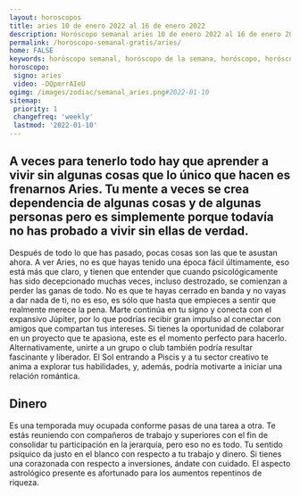 ```yaml
---
layout: horoscopos
title: aries 10 de enero 2022 al 16 de enero 2022 
description: Horóscopo semanal aries 10 de enero 2022 al 16 de enero 2022. A veces para tenerlo todo hay que aprender a vivir sin algunas cosas que lo único que hacen es frenarnos Aries. Tu mente a veces se crea dependencia de algunas cosas y de algunas personas pero es simplemente porque todavía no has probado a vivir sin ellas de verdad.
permalink: /horoscopo-semanal-gratis/aries/
home: FALSE
keywords: horóscopo semanal, horóscopo de la semana, horóscopo, horóscopo gratis,horóscopos, horóscopo esperanza gracia, horoscopos aries la semana, horóscopos gratis, Tarot, Astrologia, Zodíaco, aries, horoscopo gratis, semanal
horoscopo:
 signo: aries
 video: -DQpmrrAIeU
ogimg: /images/zodiac/semanal_aries.png#2022-01-10
sitemap:
 priority: 1
 changefreq: 'weekly'
 lastmod: '2022-01-10'
---
```




## A veces para tenerlo todo hay que aprender a vivir sin algunas cosas que lo único que hacen es frenarnos Aries. Tu mente a veces se crea dependencia de algunas cosas y de algunas personas pero es simplemente porque todavía no has probado a vivir sin ellas de verdad.

Después de todo lo que has pasado, pocas cosas son las que te asustan ahora. A ver Aries, no es que hayas tenido una época fácil últimamente, eso está más que claro, y tienen que entender que cuando psicológicamente has sido decepcionado muchas veces, incluso destrozado, se comienzan a perder las ganas de todo. No es que te hayas cerrado en banda y no vayas a dar nada de ti, no es eso, es sólo que 
 hasta que empieces a sentir que realmente merece la pena.
Marte continúa en tu signo y conecta con el expansivo Júpiter, por lo que podrías recibir gran impulso al conectar con amigos que compartan tus intereses. Si tienes la oportunidad de colaborar en un proyecto que te apasiona, este es el momento perfecto para hacerlo. Alternativamente, unirte a un grupo o club también podría resultar fascinante y liberador. El Sol entrando a Piscis y a tu sector creativo te anima a explorar tus habilidades, y, además, podría motivarte a iniciar una relación romántica.

## Dinero

Es una temporada muy ocupada conforme pasas de una tarea a otra. Te estás reuniendo con compañeros de trabajo y superiores con el fin de consolidar tu participación en la jerarquía, pero eso no es todo. Tu sentido psíquico da justo en el blanco con respecto a tu trabajo y dinero. Si tienes una corazonada con respecto a inversiones, ándate con cuidado. El aspecto astrológico presente es afortunado para los aumentos repentinos de riqueza.